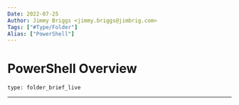 ```yaml
---
Date: 2022-07-25
Author: Jimmy Briggs <jimmy.briggs@jimbrig.com>
Tags: ["#Type/Folder"]
Alias: ["PowerShell"]
---
```


# PowerShell Overview

 
```ccard
type: folder_brief_live
```
 

***
